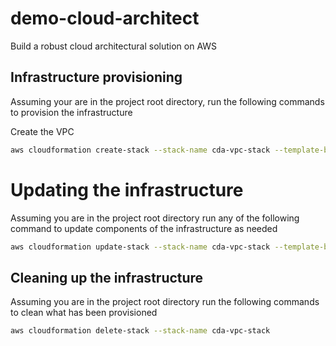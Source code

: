 # demo-cloud-architect
Build a robust cloud architectural solution on AWS

## Infrastructure provisioning
Assuming your are in the project root directory, run the following commands to provision the infrastructure

Create the VPC

```bash
aws cloudformation create-stack --stack-name cda-vpc-stack --template-body file://cf-stacks/vpc.yml
```

# Updating the infrastructure

Assuming you are in the project root directory run any of the following command to update components of the infrastructure as needed

```bash
aws cloudformation update-stack --stack-name cda-vpc-stack --template-body file://cf-stacks/vpc.yml
```




## Cleaning up the infrastructure

Assuming you are in the project root directory run the following commands to clean what has been provisioned

```bash
aws cloudformation delete-stack --stack-name cda-vpc-stack
```